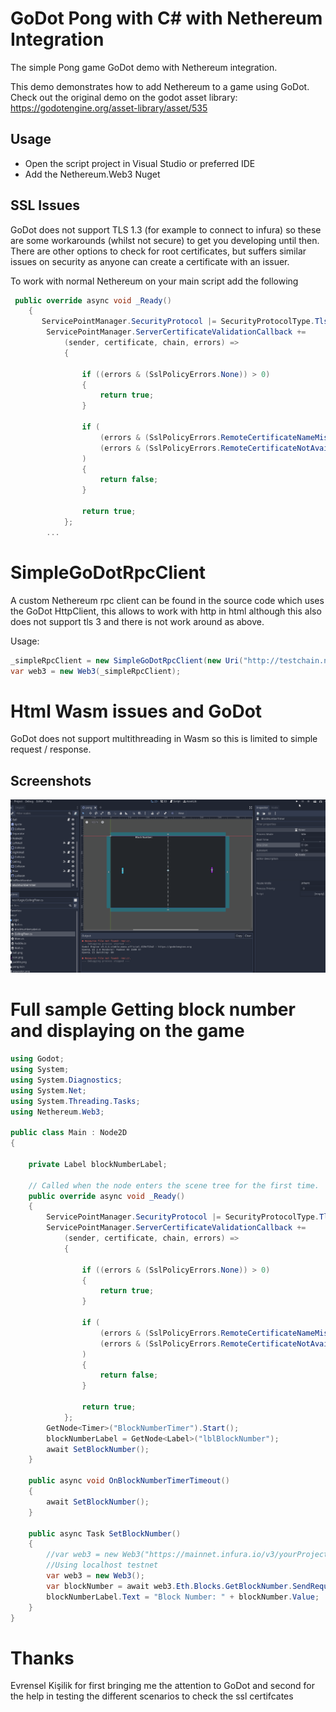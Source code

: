# GoDot Pong with C# with Nethereum Integration

The simple Pong game GoDot demo with Nethereum integration.

This demo demonstrates how to add Nethereum to a game using GoDot.
Check out the original demo on the godot asset library: https://godotengine.org/asset-library/asset/535

## Usage

+ Open the script project in Visual Studio or preferred IDE
+ Add the Nethereum.Web3 Nuget 


## SSL Issues 
 GoDot does not support TLS 1.3 (for example to connect to infura) so these are some workarounds (whilst not secure) to get you developing until then. 
 There are other options to check for root certificates, but suffers similar issues on security as anyone can create a certificate with an issuer.
 
To work with normal Nethereum on your main script add the following

```csharp
 public override async void _Ready()
    {
       ServicePointManager.SecurityProtocol |= SecurityProtocolType.Tls12;
        ServicePointManager.ServerCertificateValidationCallback +=
            (sender, certificate, chain, errors) =>
            {

                if ((errors & (SslPolicyErrors.None)) > 0)
                {
                    return true;
                }

                if (
                    (errors & (SslPolicyErrors.RemoteCertificateNameMismatch)) > 0 ||
                    (errors & (SslPolicyErrors.RemoteCertificateNotAvailable)) > 0
                )
                {
                    return false;
                }

                return true;
            };
        ...

```
# SimpleGoDotRpcClient
A custom Nethereum rpc client can be found in the source code which uses the GoDot HttpClient, this allows to work with http in html
although this also does not support tls 3 and there is not work around as above.

Usage:

```csharp
_simpleRpcClient = new SimpleGoDotRpcClient(new Uri("http://testchain.nethereum.com:8545"), this);
var web3 = new Web3(_simpleRpcClient);
```
# Html Wasm issues and GoDot
GoDot does not support multithreading in Wasm so this is limited to simple request / response. 

## Screenshots

![Screenshot](screenshots/GoDotBlockNumberLocalhost1.gif)


# Full sample Getting block number and displaying on the game

```csharp
using Godot;
using System;
using System.Diagnostics;
using System.Net;
using System.Threading.Tasks;
using Nethereum.Web3;

public class Main : Node2D
{

    private Label blockNumberLabel;

    // Called when the node enters the scene tree for the first time.
    public override async void _Ready()
    {
        ServicePointManager.SecurityProtocol |= SecurityProtocolType.Tls12;
        ServicePointManager.ServerCertificateValidationCallback +=
            (sender, certificate, chain, errors) =>
            {

                if ((errors & (SslPolicyErrors.None)) > 0)
                {
                    return true;
                }

                if (
                    (errors & (SslPolicyErrors.RemoteCertificateNameMismatch)) > 0 ||
                    (errors & (SslPolicyErrors.RemoteCertificateNotAvailable)) > 0
                )
                {
                    return false;
                }

                return true;
            };
        GetNode<Timer>("BlockNumberTimer").Start();
        blockNumberLabel = GetNode<Label>("lblBlockNumber");
        await SetBlockNumber();
    }

    public async void OnBlockNumberTimerTimeout()
    {
        await SetBlockNumber();
    }

    public async Task SetBlockNumber()
    {
        //var web3 = new Web3("https://mainnet.infura.io/v3/yourProjectId");
        //Using localhost testnet
        var web3 = new Web3();
        var blockNumber = await web3.Eth.Blocks.GetBlockNumber.SendRequestAsync();
        blockNumberLabel.Text = "Block Number: " + blockNumber.Value;
    }
}


```

# Thanks
Evrensel Kişilik for first bringing me the attention to GoDot and second for the help in testing the different scenarios to check the ssl certifcates